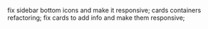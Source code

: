 fix sidebar bottom icons and make it responsive; 
cards containers refactoring;
fix cards to add info and make them responsive;